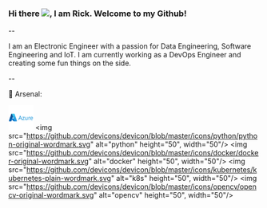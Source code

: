 ### Hi there <img src="https://raw.githubusercontent.com/MartinHeinz/MartinHeinz/master/wave.gif" width=30px>, I am Rick. Welcome to my Github!

--

I am an Electronic Engineer with a passion for Data Engineering, Software Engineering and IoT. I am currently working as a DevOps Engineer and creating some fun things on the side.

--

🧰 Arsenal:

<img src="https://github.com/devicons/devicon/blob/master/icons/azure/azure-original-wordmark.svg" alt="azure" height="50" width="50"/> <img src="https://github.com/devicons/devicon/blob/master/icons/python/python-original-wordmark.svg" alt="python" height="50", width="50"/> <img src="https://github.com/devicons/devicon/blob/master/icons/docker/docker-original-wordmark.svg" alt="docker" height="50", width="50"/> <img src="https://github.com/devicons/devicon/blob/master/icons/kubernetes/kubernetes-plain-wordmark.svg" alt="k8s" height="50", width="50"/> <img src="https://github.com/devicons/devicon/blob/master/icons/opencv/opencv-original-wordmark.svg" alt="opencv" height="50", width="50"/>



<!--
**Rick-PrometheusProj/Rick-PrometheusProj** is a ✨ _special_ ✨ repository because its `README.md` (this file) appears on your GitHub profile.

Here are some ideas to get you started:

- 🔭 I’m currently working on ...
- 🌱 I’m currently learning ...
- 👯 I’m looking to collaborate on ...
- 🤔 I’m looking for help with ...
- 💬 Ask me about ...
- 📫 How to reach me: ...
- 😄 Pronouns: ...
- ⚡ Fun fact: ...
-->
